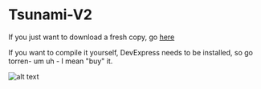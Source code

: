 # Tsunami-V2
If you just want to download a fresh copy, go [here](https://github.com/throughdeadlywaters/Tsunami-V2/releases)

If you want to compile it yourself, DevExpress needs to be installed, so go torren- um uh - I mean "buy" it.

![alt text](http://i.imgur.com/caJ8OFf.png)
